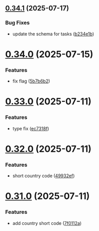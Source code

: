 ## [0.34.1](https://github.com/incmixlabs/utils/compare/v0.34.0...v0.34.1) (2025-07-17)


### Bug Fixes

* update the schema for tasks ([b234e1b](https://github.com/incmixlabs/utils/commit/b234e1bd222c8d5ab3655817b0cb86be3f4f01a1))



# [0.34.0](https://github.com/incmixlabs/utils/compare/v0.33.0...v0.34.0) (2025-07-15)


### Features

* fix flag ([5b7b6b2](https://github.com/incmixlabs/utils/commit/5b7b6b2a91b0389bf2933fbb53c00ca6982244f7))



# [0.33.0](https://github.com/incmixlabs/utils/compare/v0.32.0...v0.33.0) (2025-07-11)


### Features

* type fix ([ec7318f](https://github.com/incmixlabs/utils/commit/ec7318fc1f7bacf7c68950b97f8cb4c8a8a109d6))



# [0.32.0](https://github.com/incmixlabs/utils/compare/v0.31.0...v0.32.0) (2025-07-11)


### Features

* short country code ([49932ef](https://github.com/incmixlabs/utils/commit/49932ef24143ec267786d916401fd61110e50edb))



# [0.31.0](https://github.com/incmixlabs/utils/compare/v0.30.0...v0.31.0) (2025-07-11)


### Features

* add country short code ([7f0112a](https://github.com/incmixlabs/utils/commit/7f0112aa47a164ad2f56f84b562ccff432141085))



